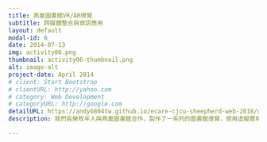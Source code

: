 ```yaml
---
title: 燕巢圖書館VR/AR導覽
subtitle: 跨媒體整合與資訊應用
layout: default
modal-id: 6
date: 2014-07-13
img: activity06.png
thumbnail: activity06-thumbnail.png
alt: image-alt
project-date: April 2014
# client: Start Bootstrap
# clientURL: http://yahoo.com
# category: Web Development
# categoryURL: http://google.com
detailURL: https://andy6804tw.github.io/ecare-cjcu-sheepherd-web-2018/document/activity5/intro
description: 我們長榮牧羊人與燕巢圖書館合作，製作了一系列的圖書館導覽，使用虛擬實境（VR）或擴增實境（AR）之技術呈現，不再只是讓民眾閱讀深硬的文字條文，而是透過身歷其境的解說更了解相關規定的內涵與使用方式。此外 360° 圖書館導覽將圖書館各樓層的場景以3D的方式呈現。改變多數人以平面照片搭配文字的介紹方式，使用者彷彿身在館中，而不單單只是某個固定視角的觀看方式。

---
```

